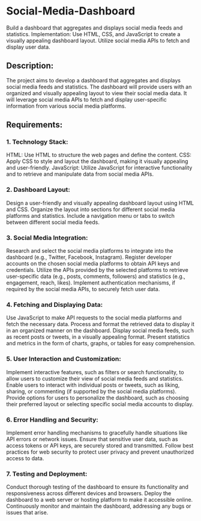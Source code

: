 # Social-Media-Dashboard

Build a dashboard that aggregates and displays social media feeds and statistics. Implementation: Use HTML, CSS, and JavaScript to create a visually appealing dashboard layout. Utilize social media APIs to fetch and display user data.

## Description:
The project aims to develop a dashboard that aggregates and displays social media feeds and statistics. The dashboard will provide users with an organized and visually appealing layout to view their social media data. It will leverage social media APIs to fetch and display user-specific information from various social media platforms.

## Requirements:

### 1. Technology Stack:

HTML: Use HTML to structure the web pages and define the content.
CSS: Apply CSS to style and layout the dashboard, making it visually appealing and user-friendly.
JavaScript: Utilize JavaScript for interactive functionality and to retrieve and manipulate data from social media APIs.
### 2. Dashboard Layout:

Design a user-friendly and visually appealing dashboard layout using HTML and CSS.
Organize the layout into sections for different social media platforms and statistics.
Include a navigation menu or tabs to switch between different social media feeds.
### 3. Social Media Integration:

Research and select the social media platforms to integrate into the dashboard (e.g., Twitter, Facebook, Instagram).
Register developer accounts on the chosen social media platforms to obtain API keys and credentials.
Utilize the APIs provided by the selected platforms to retrieve user-specific data (e.g., posts, comments, followers) and statistics (e.g., engagement, reach, likes).
Implement authentication mechanisms, if required by the social media APIs, to securely fetch user data.
### 4. Fetching and Displaying Data:

Use JavaScript to make API requests to the social media platforms and fetch the necessary data.
Process and format the retrieved data to display it in an organized manner on the dashboard.
Display social media feeds, such as recent posts or tweets, in a visually appealing format.
Present statistics and metrics in the form of charts, graphs, or tables for easy comprehension.
### 5. User Interaction and Customization:

Implement interactive features, such as filters or search functionality, to allow users to customize their view of social media feeds and statistics.
Enable users to interact with individual posts or tweets, such as liking, sharing, or commenting (if supported by the social media platforms).
Provide options for users to personalize the dashboard, such as choosing their preferred layout or selecting specific social media accounts to display.
### 6. Error Handling and Security:

Implement error handling mechanisms to gracefully handle situations like API errors or network issues.
Ensure that sensitive user data, such as access tokens or API keys, are securely stored and transmitted.
Follow best practices for web security to protect user privacy and prevent unauthorized access to data.
### 7. Testing and Deployment:

Conduct thorough testing of the dashboard to ensure its functionality and responsiveness across different devices and browsers.
Deploy the dashboard to a web server or hosting platform to make it accessible online.
Continuously monitor and maintain the dashboard, addressing any bugs or issues that arise.
